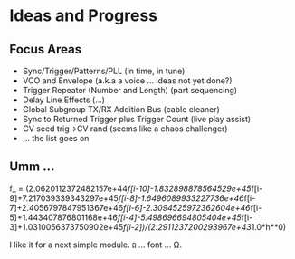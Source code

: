 Ideas and Progress
===

Focus Areas
---

* Sync/Trigger/Patterns/PLL (in time, in tune)
* VCO and Envelope (a.k.a a voice ... ideas not yet done?)
* Trigger Repeater (Number and Length) (part sequencing)
* Delay Line Effects (...)
* Global Subgroup TX/RX Addition Bus (cable cleaner)
* Sync to Returned Trigger plus Trigger Count (live play assist)
* CV seed trig->CV rand (seems like a chaos challenger)
* ... the list goes on

Umm ...
---

f_ = (2.0620112372482157e+44*f[i-10]-1.832898878564529e+45*f[i-9]+7.217039339343297e+45*f[i-8]-1.6496089933227736e+46*f[i-7]+2.4056797847951367e+46*f[i-6]-2.3094525972362604e+46*f[i-5]+1.443407876801168e+46*f[i-4]-5.498696694805404e+45*f[i-3]+1.0310056373750902e+45*f[i-2])/(2.2911237200293967e+43*1.0*h**0)

I like it for a next simple module. `Ω` ... font ... Ω.